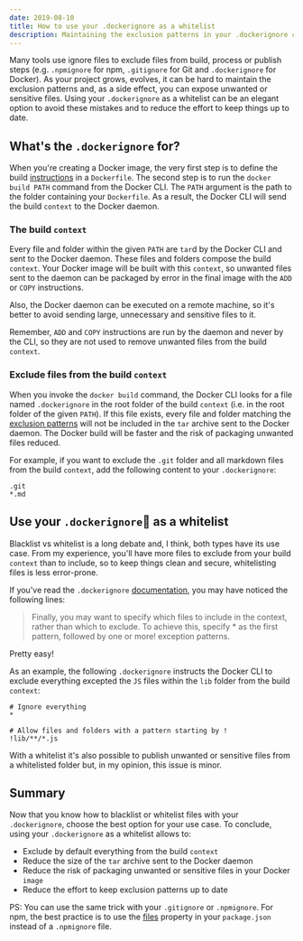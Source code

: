 ```yaml
---
date: 2019-08-10
title: How to use your .dockerignore as a whitelist
description: Maintaining the exclusion patterns in your .dockerignore can be hard as your project grows and evolves. Using this file as a whitelist is an elegant way to keep things clean, secure and easy to maintain.
---
```


Many tools use ignore files to exclude files from build, process or publish steps (e.g. `.npmignore` for npm, `.gitignore` for Git and `.dockerignore` for Docker). As your project grows, evolves, it can be hard to maintain the exclusion patterns and, as a side effect, you can expose unwanted or sensitive files. Using your `.dockerignore` as a whitelist can be an elegant option to avoid these mistakes and to reduce the effort to keep things up to date.

## What's the `.dockerignore` for?

When you're creating a Docker image, the very first step is to define the build [instructions][1] in a `Dockerfile`. The second step is to run the `docker build PATH` command from the Docker CLI. The `PATH` argument is the path to the folder containing your `Dockerfile`. As a result, the Docker CLI will send the build `context` to the Docker daemon.

### The build `context`

Every file and folder within the given `PATH` are `tar`d by the Docker CLI and sent to the Docker daemon. These files and folders compose the build `context`. Your Docker image will be built with this `context`, so unwanted files sent to the daemon can be packaged by error in the final image with the `ADD` or `COPY` instructions.

Also, the Docker daemon can be executed on a remote machine, so it's better to avoid sending large, unnecessary and sensitive files to it.

Remember, `ADD` and `COPY` instructions are run by the daemon and never by the CLI, so they are not used to remove unwanted files from the build `context`.

### Exclude files from the build `context`

When you invoke the `docker build` command, the Docker CLI looks for a file named `.dockerignore` in the root folder of the build `context` (i.e. in the root folder of the given `PATH`). If this file exists, every file and folder matching the [exclusion patterns][3] will not be included in the `tar` archive sent to the Docker daemon. The Docker build will be faster and the risk of packaging unwanted files reduced.

For example, if you want to exclude the `.git` folder and all markdown files from the build `context`, add the following content to your `.dockerignore`:

```
.git
*.md
```

## Use your `.dockerignore` as a whitelist

Blacklist vs whitelist is a long debate and, I think, both types have its use case. From my experience, you'll have more files to exclude from your build `context` than to include, so to keep things clean and secure, whitelisting files is less error-prone.

If you've read the `.dockerignore` [documentation][3], you may have noticed the following lines:

> Finally, you may want to specify which files to include in the context, rather than which to exclude. To achieve this, specify \* as the first pattern, followed by one or more! exception patterns.

Pretty easy!

As an example, the following `.dockerignore` instructs the Docker CLI to exclude everything excepted the `JS` files within the `lib` folder from the build `context`:

```
# Ignore everything
*

# Allow files and folders with a pattern starting by !
!lib/**/*.js
```

With a whitelist it's also possible to publish unwanted or sensitive files from a whitelisted folder but, in my opinion, this issue is minor.

## Summary

Now that you know how to blacklist or whitelist files with your `.dockerignore`, choose the best option for your use case. To conclude, using your `.dockerignore` as a whitelist allows to:

- Exclude by default everything from the build `context`
- Reduce the size of the `tar` archive sent to the Docker daemon
- Reduce the risk of packaging unwanted or sensitive files in your Docker `image`
- Reduce the effort to keep exclusion patterns up to date

PS: You can use the same trick with your `.gitignore` or `.npmignore`. For npm, the best practice is to use the [files][4] property in your `package.json` instead of a `.npmignore` file.

[1]: https://docs.docker.com/engine/reference/builder/
[2]: https://golang.org/pkg/path/filepath/#Match
[3]: https://docs.docker.com/engine/reference/builder/#dockerignore-file
[4]: https://docs.npmjs.com/files/package.json#files

